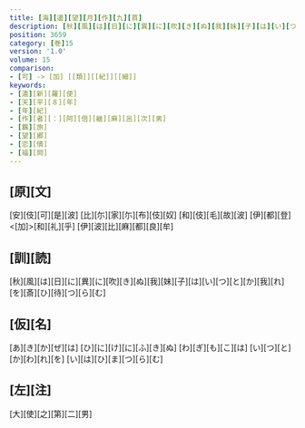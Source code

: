 ```yaml
---
title: [海][邊][望][月][作][九][首]
description: [秋][風][は][日][に][異][に][吹][き][ぬ][我][妹][子][は][い][つ][と][か][我][れ][を][斎][ひ][待][つ][ら][む]
position: 3659
category: [巻]15
version: '1.0'
volume: 15
comparison:
- [可] -> [加] [[類]][[紀]][[細]]
keywords:
- [遣][新][羅][使]
- [天][平][８][年]
- [年][紀]
- [作][者][：][阿][倍][継][麻][呂][次][男]
- [羈][旅]
- [望][郷]
- [恋][情]
- [福][岡]
---
```


## [原][文]

[安][伎][可][是][波] [比][尓][家][尓][布][伎][奴] [和][伎][毛][故][波] [伊][都][登]<[加]>[和][礼][乎] [伊][波][比][麻][都][良][牟]

## [訓][読]

[秋][風][は][日][に][異][に][吹][き][ぬ][我][妹][子][は][い][つ][と][か][我][れ][を][斎][ひ][待][つ][ら][む]

## [仮][名]

[あ][き][か][ぜ][は] [ひ][に][け][に][ふ][き][ぬ] [わ][ぎ][も][こ][は] [い][つ][と][か][わ][れ][を] [い][は][ひ][ま][つ][ら][む]

## [左][注]

[大][使][之][第][二][男]
